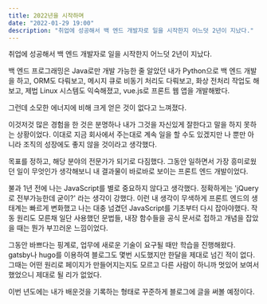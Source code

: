 ```yaml
---
title: 2022년을 시작하며
date: "2022-01-29 19:00"
description: "취업에 성공해서 백 엔드 개발자로 일을 시작한지 어느덧 2년이 지났다."
---
```

취업에 성공해서 백 엔드 개발자로 일을 시작한지 어느덧 2년이 지났다.

백 엔드 프로그래밍은 Java로만 개발 가능한 줄 알았던 내가 Python으로 백 엔드 개발을 하고, ORM도 다뤄보고, 메시지 큐로 비동기 처리도 다뤄보고, 화상 전처리 작업도 해보고, 제법 Linux 시스템도 익숙해졌고, vue.js로 프론트 웹 앱을 개발해봤다.

그런데 소모한 에너지에 비해 크게 얻은 것이 없다고 느껴졌다.

이것저것 많은 경험을 한 것은 분명하나 내가 그것을 자신있게 잘한다고 말을 하지 못하는 상황이었다.
이대로 지금 회사에서 주는대로 계속 일을 할 수도 있겠지만 나 뿐만 아니라 조직의 성장에도 좋지 않을 것이라고 생각했다.

목표를 정하고, 해당 분야의 전문가가 되기로 다짐했다. 그동안 일하면서 가장 흥미로웠던 일이 무엇인가 생각해보니 내 결과물이 바로바로 보이는 프론트 엔드 개발이었다.

불과 1년 전에 나는 JavaScript를 별로 중요하지 않다고 생각했다. 정확하게는 'jQuery로 전부가능한데 굳이?' 라는 생각이 강했다. 이런 내 생각이 무색하게 프론트 엔드의 생태계는 빠르게 변화했고 나는 대충 넘겼던 JavaScript를 기초부터 다시 잡아야했다. 작동 원리도 모른채 일단 사용했던 문법들, 내장 함수들을 공식 문서로 접하고 개념을 잡았을 때는 뭔가 부끄러운 느낌이었다.

그동안 바쁘다는 핑계로, 업무에 새로운 기술이 요구될 때만 학습을 진행해왔다. gatsby나 hugo를 이용하여 블로그도 몇번 시도했지만 한달을 제대로 넘긴 적이 없다. 그때는 어떤 원리로 페이지가 만들어지는지도 모르고 다른 사람이 하니까 멋있어 보여서 했었으니 제대로 될 리가 없었다.

이번 년도에는 내가 배운것을 기록하는 형태로 꾸준하게 블로그에 글을 써볼 예정이다.
